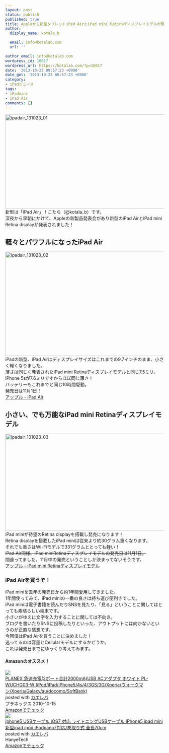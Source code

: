 ```yaml
---
layout: post
status: publish
published: true
title: Appleから新型タブレットiPad AirとiPad mini Retinaディスプレイモデルが発売！iPad Airの発売日は11月1日！
author:
  display_name: kotala_b

  email: info@kotalab.com
  url: ''

author_email: info@kotalab.com
wordpress_id: 10017
wordpress_url: https://kotalab.com/?p=10017
date: '2013-10-23 09:57:23 +0900'
date_gmt: '2013-10-23 00:57:23 +0900'
category:
- iPadニュース
tags:
- iPadmini
- iPad Air
comments: []
---
```

<p><img src="https://kotalab.com/wp-content/uploads/ipadair_131023_01-546x299.png" alt="ipadair_131023_01" width="546" height="299" class="alignnone size-large wp-image-10020" /><br />
新型は「iPad Air」！こたら（@kotala_b）です。<br />
深夜から早朝にかけて、Appleの新製品発表会があり新型のiPad AirとiPad mini Retina displayが発表されました！<br />
</p>
<!--more-->
<h2>軽々とパワフルになったiPad Air</h2>
<p><img src="https://kotalab.com/wp-content/uploads/ipadair_131023_02-546x331.png" alt="ipadair_131023_02" width="546" height="331" class="alignnone size-large wp-image-10018" /><br />
iPadの新型、iPad Airはディスプレイサイズはこれまでの9.7インチのまま、小さく軽くなりました。<br />
薄さは同じく発表されたiPad mini Retinaディスプレイモデルと同じ7.5ミリ。<br />
iPhone 5sが7.6ミリですからほぼ同じ薄さ！<br />
バッテリーもこれまでと同じ10時間駆動。<br />
発売日は11月1日！<br />
<a href="https://www.apple.com/jp/ipad-air/" target="_blank">アップル - iPad Air</a></p>
<h2>小さい、でも万能なiPad mini Retinaディスプレイモデル</h2>
<p><img src="https://kotalab.com/wp-content/uploads/ipadair_131023_03-546x309.png" alt="ipadair_131023_03" width="546" height="309" class="alignnone size-large wp-image-10019" /><br />
iPad miniが待望のRetina displayを搭載し発売になります！<br />
Retina displayを搭載したiPad miniは従来より約30グラム重くなります。<br />
それでも重さはWi-Fiモデルで331グラムととっても軽い！<br />
<del datetime="2013-10-24T03:23:48+00:00">iPad Air同様、iPad miniRetinaディスプレイモデルの発売日は11月1日。</del><br />
間違ってました。11月中の発売ということしか決まってないそうです。<br />
<a href="https://www.apple.com/jp/ipad-mini/" target="_blank">アップル - iPad mini Retinaディスプレイモデル</a></p>
<h3>iPad Airを買うぞ！</h3>
<p>iPad miniを去年の発売日から約1年間愛用してきました。<br />
1年間使ってみて、iPad miniの一番の良さは持ち運び便利さでした。<br />
iPad miniは電子書籍を読んだりSNSを見たり、「見る」ということに関してはとっても素晴らしい端末です。<br />
小さいがゆえに文字を入力することに関しては不向き。<br />
ブログを書いたりSNSに投稿したりといった、アウトプットには向かないというのが正直な感想です。<br />
今回僕はiPad Airを買うことに決めました！<br />
迷ってるのは容量とCellularモデルにするかどうか。<br />
これは発売日までにゆっくり考えてみます。</p>
<h4 class="aam">Amazonのオススメ！</h4>
<div class="kaerebalink-box">
<div class="kaerebalink-image"><a href="https://www.amazon.co.jp/exec/obidos/ASIN/B0043BX03Q/same-22/ref=nosim/" rel="nofollow" target="_blank"><img src="https://images-fe.ssl-images-amazon.com/images/I/31c-qkZHAhL._SL160_.jpg" style="border: none;" /></a></div>
<div class="kaerebalink-info">
<div class="kaerebalink-name"><a href="https://www.amazon.co.jp/exec/obidos/ASIN/B0043BX03Q/same-22/ref=nosim/" rel="nofollow" target="_blank">PLANEX 急速充電(2ポート合計2000mA)USB ACアダプタ ホワイト PL-WUCHG03-W (iPod/iPad/iPhone5/4s/4/3GS/3G/Xperia/ウォークマン/Xperia/Galaxy/au/docomo/SoftBank)</a>
<div class="kaerebalink-powered-date">posted with <a href="https://kaereba.com" rel="nofollow" target="_blank">カエレバ</a></div>
</div>
<div class="kaerebalink-detail"> プラネックス 2010-10-15    </div>
<div class="kaerebalink-link1">
<div class="shoplinkamazon"><a href="https://www.amazon.co.jp/gp/search?keywords=G%2F3GS%2F4&__mk_ja_JP=%83J%83%5E%83J%83i&tag=same-22" rel="nofollow" target="_blank" title="アマゾン" >Amazonでチェック</a></div>
</div>
</div>
<div class="booklink-footer"></div>
</div>
<div class="kaerebalink-box">
<div class="kaerebalink-image"><a href="https://www.amazon.co.jp/exec/obidos/ASIN/B00DE4TFRI/same-22/ref=nosim/" rel="nofollow" target="_blank"><img src="https://images-fe.ssl-images-amazon.com/images/I/51U75iKot8L._SL160_.jpg" style="border: none;" /></a></div>
<div class="kaerebalink-info">
<div class="kaerebalink-name"><a href="https://www.amazon.co.jp/exec/obidos/ASIN/B00DE4TFRI/same-22/ref=nosim/" rel="nofollow" target="_blank">iphone5 USBケーブル iOS7 対応 ライトニングUSBケーブル iPhone5 ipad mini 新型ipad ipod iPodnano7対応/巻取り式 全長70cm</a>
<div class="kaerebalink-powered-date">posted with <a href="https://kaereba.com" rel="nofollow" target="_blank">カエレバ</a></div>
</div>
<div class="kaerebalink-detail"> HanyeTech     </div>
<div class="kaerebalink-link1">
<div class="shoplinkamazon"><a href="https://www.amazon.co.jp/gp/search?keywords=iPhone5%20ipad%20mini%20%90V%8C%5Eipad%20ipod%20iPodnano7%91%CE%89%9E&__mk_ja_JP=%83J%83%5E%83J%83i&tag=same-22" rel="nofollow" target="_blank" title="アマゾン" >Amazonでチェック</a></div>
</div>
</div>
<div class="booklink-footer"></div>
</div>
